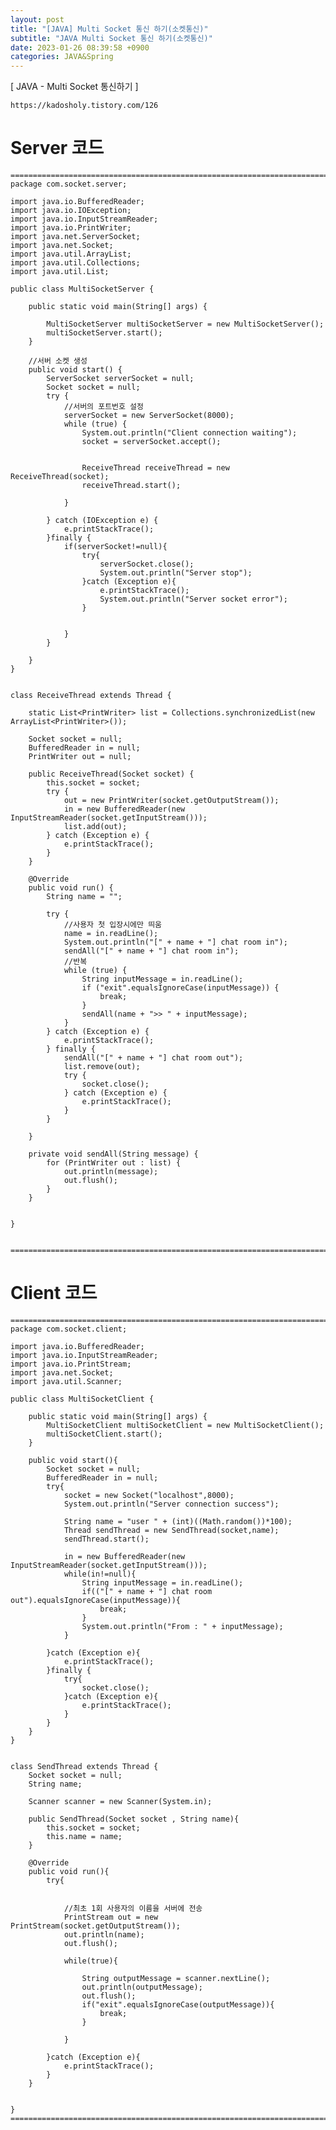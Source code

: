 ```yaml
---  
layout: post  
title: "[JAVA] Multi Socket 통신 하기(소켓통신)"  
subtitle: "JAVA Multi Socket 통신 하기(소켓통신)"  
date: 2023-01-26 08:39:58 +0900  
categories: JAVA&Spring  
---  
```

[ JAVA - Multi Socket 통신하기 ]  
  
	https://kadosholy.tistory.com/126  
  
  
# Server 코드  
  
	=================================================================================================================  
	package com.socket.server;  
  
	import java.io.BufferedReader;  
	import java.io.IOException;  
	import java.io.InputStreamReader;  
	import java.io.PrintWriter;  
	import java.net.ServerSocket;  
	import java.net.Socket;  
	import java.util.ArrayList;  
	import java.util.Collections;  
	import java.util.List;  
  
	public class MultiSocketServer {  
  
		public static void main(String[] args) {  
  
			MultiSocketServer multiSocketServer = new MultiSocketServer();  
			multiSocketServer.start();  
		}  
  
		//서버 소켓 생성  
		public void start() {  
			ServerSocket serverSocket = null;  
			Socket socket = null;  
			try {  
				//서버의 포트번호 설정  
				serverSocket = new ServerSocket(8000);  
				while (true) {  
					System.out.println("Client connection waiting");  
					socket = serverSocket.accept();  
  
  
					ReceiveThread receiveThread = new ReceiveThread(socket);  
					receiveThread.start();  
  
				}  
  
			} catch (IOException e) {  
				e.printStackTrace();  
			}finally {  
				if(serverSocket!=null){  
					try{  
						serverSocket.close();  
						System.out.println("Server stop");  
					}catch (Exception e){  
						e.printStackTrace();  
						System.out.println("Server socket error");  
					}  
  
  
				}  
			}  
  
		}  
	}  
  
  
	class ReceiveThread extends Thread {  
  
		static List<PrintWriter> list = Collections.synchronizedList(new ArrayList<PrintWriter>());  
  
		Socket socket = null;  
		BufferedReader in = null;  
		PrintWriter out = null;  
  
		public ReceiveThread(Socket socket) {  
			this.socket = socket;  
			try {  
				out = new PrintWriter(socket.getOutputStream());  
				in = new BufferedReader(new InputStreamReader(socket.getInputStream()));  
				list.add(out);  
			} catch (Exception e) {  
				e.printStackTrace();  
			}  
		}  
  
		@Override  
		public void run() {  
			String name = "";  
  
			try {  
				//사용자 첫 입장시에만 띄움  
				name = in.readLine();  
				System.out.println("[" + name + "] chat room in");  
				sendAll("[" + name + "] chat room in");  
				//반복  
				while (true) {  
					String inputMessage = in.readLine();  
					if ("exit".equalsIgnoreCase(inputMessage)) {  
						break;  
					}  
					sendAll(name + ">> " + inputMessage);  
				}  
			} catch (Exception e) {  
				e.printStackTrace();  
			} finally {  
				sendAll("[" + name + "] chat room out");  
				list.remove(out);  
				try {  
					socket.close();  
				} catch (Exception e) {  
					e.printStackTrace();  
				}  
			}  
  
		}  
  
		private void sendAll(String message) {  
			for (PrintWriter out : list) {  
				out.println(message);  
				out.flush();  
			}  
		}  
  
  
	}  
  
  
	=================================================================================================================  
  
  
  
# Client 코드  
  
	=================================================================================================================  
	package com.socket.client;  
  
	import java.io.BufferedReader;  
	import java.io.InputStreamReader;  
	import java.io.PrintStream;  
	import java.net.Socket;  
	import java.util.Scanner;  
  
	public class MultiSocketClient {  
  
		public static void main(String[] args) {  
			MultiSocketClient multiSocketClient = new MultiSocketClient();  
			multiSocketClient.start();  
		}  
  
		public void start(){  
			Socket socket = null;  
			BufferedReader in = null;  
			try{  
				socket = new Socket("localhost",8000);  
				System.out.println("Server connection success");  
  
				String name = "user " + (int)((Math.random())*100);  
				Thread sendThread = new SendThread(socket,name);  
				sendThread.start();  
  
				in = new BufferedReader(new InputStreamReader(socket.getInputStream()));  
				while(in!=null){  
					String inputMessage = in.readLine();  
					if(("[" + name + "] chat room out").equalsIgnoreCase(inputMessage)){  
						break;  
					}  
					System.out.println("From : " + inputMessage);  
				}  
  
			}catch (Exception e){  
				e.printStackTrace();  
			}finally {  
				try{  
					socket.close();  
				}catch (Exception e){  
					e.printStackTrace();  
				}  
			}  
		}  
	}  
  
  
	class SendThread extends Thread {  
		Socket socket = null;  
		String name;  
  
		Scanner scanner = new Scanner(System.in);  
  
		public SendThread(Socket socket , String name){  
			this.socket = socket;  
			this.name = name;  
		}  
  
		@Override  
		public void run(){  
			try{  
  
  
				//최초 1회 사용자의 이름을 서버에 전송  
				PrintStream out = new PrintStream(socket.getOutputStream());  
				out.println(name);  
				out.flush();  
  
				while(true){  
  
					String outputMessage = scanner.nextLine();  
					out.println(outputMessage);  
					out.flush();  
					if("exit".equalsIgnoreCase(outputMessage)){  
						break;  
					}  
					  
				}  
  
			}catch (Exception e){  
				e.printStackTrace();  
			}  
		}  
  
  
	}  
	=================================================================================================================  
